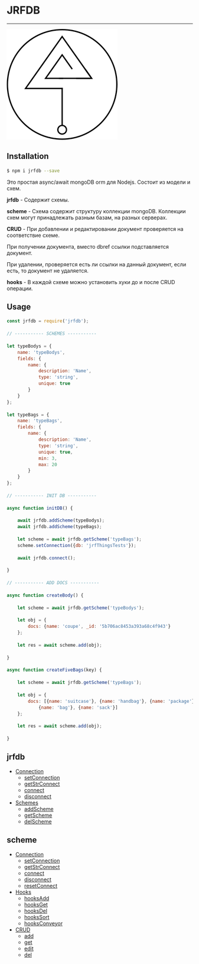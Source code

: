 # JRFDB

---

![jrfdb](jrfdblogo.png)

## Installation

```bash
$ npm i jrfdb --save
```

Это простая async/await mongoDB orm для Nodejs. Состоит из модели и схем.

**jrfdb** - Cодержит схемы.

**scheme** - Схема содержит структуру коллекции mongoDB. Коллекции схем могут принадлежать разным базам, на разных серверах.

**CRUD** - При добавлении и редактировании документ проверяется на соответствие схеме.

При получении документа, вместо dbref ссылки подставляется документ.

При удалении, проверяется есть ли ссылки на данный документ, если есть, то документ не удаляется.

**hooks** - В каждой схеме можно установить хуки до и после CRUD операции.

## Usage

```js
const jrfdb = require('jrfdb');

// ----------- SCHEMES -----------

let typeBodys = {
    name: 'typeBodys',
    fields: {
        name: {
            description: 'Name',
            type: 'string',
            unique: true
        }
    }
};

let typeBags = {
    name: 'typeBags',
    fields: {
        name: {
            description: 'Name',
            type: 'string',
            unique: true,
            min: 3,
            max: 20
        }
    }
};

// ----------- INIT DB -----------

async function initDB() {

    await jrfdb.addScheme(typeBodys);
    await jrfdb.addScheme(typeBags);

    let scheme = await jrfdb.getScheme('typeBags');
    scheme.setConnection({db: 'jrfThingsTests'});

    await jrfdb.connect();

}

// ----------- ADD DOCS -----------

async function createBody() {

    let scheme = await jrfdb.getScheme('typeBodys');

    let obj = {
        docs: {name: 'coupe', _id: '5b706ac8453a393a68c4f943'}
    };

    let res = await scheme.add(obj);

}

async function createFiveBags(key) {

    let scheme = await jrfdb.getScheme('typeBags');

    let obj = {
        docs: [{name: 'suitcase'}, {name: 'handbag'}, {name: 'package'},
            {name: 'bag'}, {name: 'sack'}]
    };

    let res = await scheme.add(obj);

}
```
  ## jrfdb
  
  * [Connection](docs/jrfdbconnection.md#connection)
    * [setConnection](docs/jrfdbconnection.md#setconnection)
    * [getStrConnect](docs/jrfdbconnection.md#getStrConnect)
    * [connect](docs/jrfdbconnection.md#connect)
    * [disconnect](docs/jrfdbconnection.md#disconnect)
  * [Schemes](docs/jrfdbschemes.md#schemes)
    * [addScheme](docs/jrfdbschemes.md#addScheme)
    * [getScheme](docs/jrfdbschemes.md#getScheme)
    * [delScheme](docs/jrfdbschemes.md#delScheme)
  
## scheme

  * [Connection](docs/schemeconnection.md#connection)
    * [setConnection](docs/schemeconnection.md#setconnection)
    * [getStrConnect](docs/schemeconnection.md#getStrConnect)
    * [connect](docs/schemeconnection.md#connect)
    * [disconnect](docs/schemeconnection.md#disconnect)
    * [resetConnect](docs/schemeconnection.md#resetConnect)
  * [Hooks](docs/schemehooks.md#hooks)
    * [hooksAdd](docs/schemehooks.md#hooksAdd)
    * [hooksGet](docs/schemehooks.md#hooksGet)
    * [hooksDel](docs/schemehooks.md#hooksDel)
    * [hooksSort](docs/schemehooks.md#hooksSort)
    * [hooksConveyor](docs/schemehooks.md#hooksConveyor)
  * [CRUD](docs/schemecrud.md#crud)
    * [add](docs/schemecrud.md#add)
    * [get](docs/schemecrud.md#get)
    * [edit](docs/schemecrud.md#edit)
    * [del](docs/schemecrud.md#del)  
    
